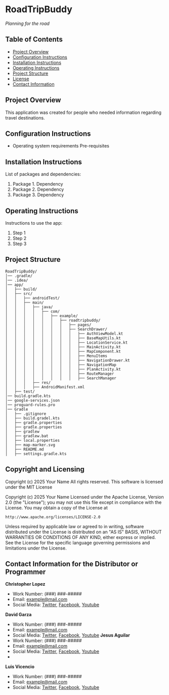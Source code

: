 
# RoadTripBuddy
*Planning for the road*

## Table of Contents
- [Project Overview](#project-overview)
- [Configuration Instructions](#configuration-instructions)
- [Installation Instructions](#installation-instructions)
- [Operating Instructions](#operating-instructions)
- [Project Structure](#project-structure)
- [License](#license)
- [Contact Information](#contact-information)

## Project Overview
This application was created for people who needed information regarding travel destinations.

## Configuration Instructions
- Operating system requirements
  Pre-requisites

## Installation Instructions
List of packages and dependencies:
1. Package 1. Dependency
2. Package 2. Dependency
3. Package 3. Dependency

## Operating Instructions
Instructions to use the app:
1. Step 1
2. Step 2
3. Step 3


## Project Structure
```plaintext
RoadTripBuddy/
│── .gradle/
│── .idea/
│── app/
│   ├── build/
│   ├── src/
│   │   ├── androidTest/
│   │   ├── main/
│   │   │   ├── java/
│   │   │   │   ├── com/
│   │   │   │   │   ├── example/
│   │   │   │   │   │   ├── roadtripbuddy/
│   │   │   │   │   │   │   ├── pages/
│   │   │   │   │   │   │   ├── SearchDrawer/
│   │   │   │   │   │   │   │   ├── AuthViewModel.kt
│   │   │   │   │   │   │   │   ├── BaseMapUtils.kt
│   │   │   │   │   │   │   │   ├── LocationService.kt
│   │   │   │   │   │   │   │   ├── MainActivity.kt
│   │   │   │   │   │   │   │   ├── MapComponent.kt
│   │   │   │   │   │   │   │   ├── MenuItems
│   │   │   │   │   │   │   │   ├── NavigationDrawer.kt
│   │   │   │   │   │   │   │   ├── NavigationMap
│   │   │   │   │   │   │   │   ├── PlanActivity.kt
│   │   │   │   │   │   │   │   ├── RouteManager
│   │   │   │   │   │   │   │   ├── SearchManager
│   │   │   ├── res/
│   │   │   ├── AndroidManifest.xml
│   ├── test/
│── build.gradle.kts
│── google-services.json
│── proguard-rules.pro
│── Gradle
│   ├── .gitignore
│   ├── build.gradel.kts
│   ├── gradle.properties
│   ├── gradle.properties
│   ├── gradlew
│   ├── gradlew.bat
│   ├── local.properties
│   ├── map-marker.svg
│   ├── README.md
│   ├── settings.gradle.kts
```

## Copyright and Licensing
Copyright (c) 2025 Your Name
All rights reserved.
This software is licensed under the MIT License

Copyright (c) 2025 Your Name
Licensed under the Apache License, Version 2.0 (the "License");
you may not use this file except in compliance with the License.
You may obtain a copy of the License at

    http://www.apache.org/licenses/LICENSE-2.0

Unless required by applicable law or agreed to in writing, software
distributed under the License is distributed on an "AS IS" BASIS,
WITHOUT WARRANTIES OR CONDITIONS OF ANY KIND, either express or implied.
See the License for the specific language governing permissions and
limitations under the License.

## Contact Information for the Distributor or Programmer

**Christopher Lopez**
- Work Number: (###) ###-#####
- Email: example@mail.com
- Social Media: [Twitter](https://example.com/), [Facebook](https://example.com/), [Youtube](https://example.com/)

**David Garza**
- Work Number: (###) ###-#####
- Email: example@mail.com
- Social Media: [Twitter](https://example.com/), [Facebook](https://example.com/), [Youtube](https://example.com/)
  **Jesus Aguilar**
- Work Number: (###) ###-#####
- Email: example@mail.com
- Social Media: [Twitter](https://example.com/), [Facebook](https://example.com/), [Youtube](https://example.com/)
-
**Luis Vicencio**
- Work Number: (###) ###-#####
- Email: example@mail.com
- Social Media: [Twitter](https://example.com/), [Facebook](https://example.com/), [Youtube](https://example.com/)

